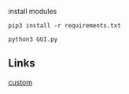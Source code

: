 

install modules
```
pip3 install -r requirements.txt
```

```
python3 GUI.py
```

## Links
[custom](https://customtkinter.tomschimansky.com/)